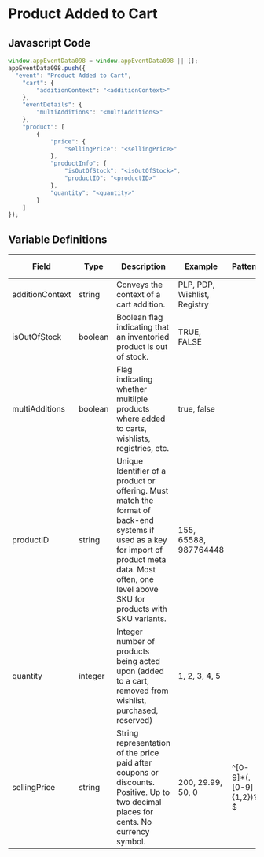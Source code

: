 # Product Added to Cart

### 

## Javascript Code
```js
window.appEventData098 = window.appEventData098 || [];
appEventData098.push({
  "event": "Product Added to Cart",
    "cart": {
        "additionContext": "<additionContext>"
    },
    "eventDetails": {
        "multiAdditions": "<multiAdditions>"
    },
    "product": [
        {
            "price": {
                "sellingPrice": "<sellingPrice>"
            },
            "productInfo": {
                "isOutOfStock": "<isOutOfStock>",
                "productID": "<productID>"
            },
            "quantity": "<quantity>"
        }
    ]
});
```

## Variable Definitions

|Field|Type|Description|Example|Pattern|Min Length|Max Length|Minimum|Maximum|Multiple Of|
| --- | --- | --- | --- | --- | --- | --- | --- | --- | --- |
|additionContext|string|Conveys the context of a cart addition. |PLP, PDP, Wishlist, Registry|||||||
|isOutOfStock|boolean|Boolean flag indicating that an inventoried product is out of stock. |TRUE, FALSE|||||||
|multiAdditions|boolean|Flag indicating whether multilple products where added to carts, wishlists, registries, etc.|true, false|||||||
|productID|string|Unique Identifier of a product or offering.  Must match the format of back-end systems if used as a key for import of product meta data. Most often, one level above SKU for products with SKU variants. |155, 65588, 987764448|||||||
|quantity|integer|Integer number of products being acted upon \(added to a cart, removed from wishlist, purchased, reserved\)|1, 2, 3, 4, 5||||1|||
|sellingPrice|string|String representation of the price paid after coupons or discounts. Positive. Up to two decimal places for cents. No currency symbol.|200, 29.99, 50, 0|^[0-9]*(\.[0-9]{1,2})?$||||||
